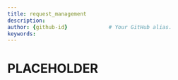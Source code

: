 ```yaml
---
title: request_management       
description:                    
author: {github-id}             # Your GitHub alias.
keywords:
---
```


# PLACEHOLDER
